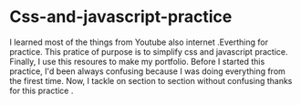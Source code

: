 # Css-and-javascript-practice
I learned most of the things from Youtube also internet .Everthing for practice.
This pratice of purpose is to simplify css and javascript practice.
Finally, I use this resoures to make my portfolio.
Before I started this practice, I'd been always confusing because I was doing everything from the firest time.
Now, I tackle on section to section without confusing thanks for this practice .



